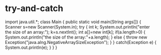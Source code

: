 # try-and-catch
import java.util.*;
class Main 
{
    public static void main(String args[])
    {
        Scanner s=new Scanner(System.in);
        try {
        int k;
        System.out.println("enter the size of an array:");
        k=s.nextInt();
        int a[]=new int[k];
        if(a.length>0)
        {
            System.out.println("the size of the array:"+a.length);
        }
        else
        {
            throw new Exception("java.alng.NegativeArraySizeException");
        }
    }
    catch(Exception e)
    {
        System.out.println(e);
    }
    }
}

